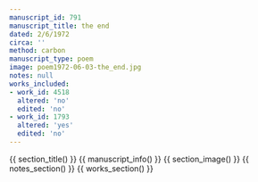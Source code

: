 ```yaml
---
manuscript_id: 791
manuscript_title: the end
dated: 2/6/1972
circa: ''
method: carbon
manuscript_type: poem
image: poem1972-06-03-the_end.jpg
notes: null
works_included:
- work_id: 4518
  altered: 'no'
  edited: 'no'
- work_id: 1793
  altered: 'yes'
  edited: 'no'
---
```


{{ section_title() }}
{{ manuscript_info() }}
{{ section_image() }}
{{ notes_section() }}
{{ works_section() }}
